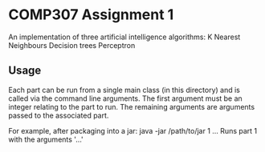 # COMP307 Assignment 1

An implementation of three artificial intelligence algorithms:
K Nearest Neighbours
Decision trees
Perceptron

## Usage
Each part can be run from a single main class (in this directory) and is called via the command line arguments.
The first argument must be an integer relating to the part to run. The remaining arguments are arguments passed to the associated part.

For example, after packaging into a jar:
    java -jar /path/to/jar 1 ...
Runs part 1 with the arguments '...'